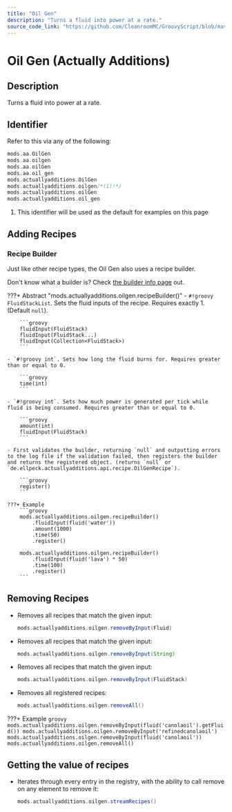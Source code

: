 ```yaml
---
title: "Oil Gen"
description: "Turns a fluid into power at a rate."
source_code_link: "https://github.com/CleanroomMC/GroovyScript/blob/master/src/main/java/com/cleanroommc/groovyscript/compat/mods/actuallyadditions/OilGen.java"
---
```


# Oil Gen (Actually Additions)

## Description

Turns a fluid into power at a rate.

## Identifier

Refer to this via any of the following:

```groovy hl_lines="6"
mods.aa.OilGen
mods.aa.oilgen
mods.aa.oilGen
mods.aa.oil_gen
mods.actuallyadditions.OilGen
mods.actuallyadditions.oilgen/*(1)!*/
mods.actuallyadditions.oilGen
mods.actuallyadditions.oil_gen
```

1. This identifier will be used as the default for examples on this page

## Adding Recipes

### Recipe Builder

Just like other recipe types, the Oil Gen also uses a recipe builder.

Don't know what a builder is? Check [the builder info page](../../../groovy/builder.md) out.

???+ Abstract "mods.actuallyadditions.oilgen.recipeBuilder()"
    - `#!groovy FluidStackList`. Sets the fluid inputs of the recipe. Requires exactly 1. (Default `null`).

        ```groovy
        fluidInput(FluidStack)
        fluidInput(FluidStack...)
        fluidInput(Collection<FluidStack>)
        ```

    - `#!groovy int`. Sets how long the fluid burns for. Requires greater than or equal to 0.

        ```groovy
        time(int)
        ```

    - `#!groovy int`. Sets how much power is generated per tick while fluid is being consumed. Requires greater than or equal to 0.

        ```groovy
        amount(int)
        fluidInput(FluidStack)
        ```

    - First validates the builder, returning `null` and outputting errors to the log file if the validation failed, then registers the builder and returns the registered object. (returns `null` or `de.ellpeck.actuallyadditions.api.recipe.OilGenRecipe`).

        ```groovy
        register()
        ```

    ???+ Example
        ```groovy
        mods.actuallyadditions.oilgen.recipeBuilder()
            .fluidInput(fluid('water'))
            .amount(1000)
            .time(50)
            .register()

        mods.actuallyadditions.oilgen.recipeBuilder()
            .fluidInput(fluid('lava') * 50)
            .time(100)
            .register()
        ```



## Removing Recipes

- Removes all recipes that match the given input:

    ```groovy
    mods.actuallyadditions.oilgen.removeByInput(Fluid)
    ```

- Removes all recipes that match the given input:

    ```groovy
    mods.actuallyadditions.oilgen.removeByInput(String)
    ```

- Removes all recipes that match the given input:

    ```groovy
    mods.actuallyadditions.oilgen.removeByInput(FluidStack)
    ```

- Removes all registered recipes:

    ```groovy
    mods.actuallyadditions.oilgen.removeAll()
    ```

???+ Example
    ```groovy
    mods.actuallyadditions.oilgen.removeByInput(fluid('canolaoil').getFluid())
    mods.actuallyadditions.oilgen.removeByInput('refinedcanolaoil')
    mods.actuallyadditions.oilgen.removeByInput(fluid('canolaoil'))
    mods.actuallyadditions.oilgen.removeAll()
    ```

## Getting the value of recipes

- Iterates through every entry in the registry, with the ability to call remove on any element to remove it:

    ```groovy
    mods.actuallyadditions.oilgen.streamRecipes()
    ```
